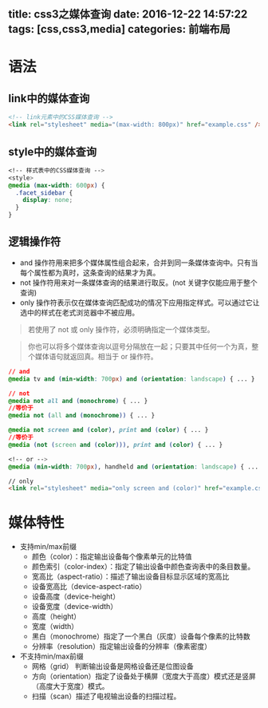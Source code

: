 title: css3之媒体查询
date: 2016-12-22 14:57:22
tags: [css,css3,media]
categories: 前端布局
---
# 语法

## link中的媒体查询

```html
<!-- link元素中的CSS媒体查询 -->
<link rel="stylesheet" media="(max-width: 800px)" href="example.css" />
```

## style中的媒体查询

```css
<!-- 样式表中的CSS媒体查询 -->
<style>
@media (max-width: 600px) {
  .facet_sidebar {
    display: none;
  }
}
```
<!--more -->

## 逻辑操作符

- and 操作符用来把多个媒体属性组合起来，合并到同一条媒体查询中。只有当每个属性都为真时，这条查询的结果才为真。
- not 操作符用来对一条媒体查询的结果进行取反。(not 关键字仅能应用于整个查询)
- only 操作符表示仅在媒体查询匹配成功的情况下应用指定样式。可以通过它让选中的样式在老式浏览器中不被应用。

> 若使用了 not 或 only 操作符，必须明确指定一个媒体类型。

> 你也可以将多个媒体查询以逗号分隔放在一起；只要其中任何一个为真，整个媒体语句就返回真。相当于 or 操作符。

```css
// and
@media tv and (min-width: 700px) and (orientation: landscape) { ... }
```

```css
// not
@media not all and (monochrome) { ... } 
//等价于
@media not (all and (monochrome)) { ... }
```

```css
@media not screen and (color), print and (color) { ... }
//等价于
@media (not (screen and (color))), print and (color) { ... }
```

```css
<!-- or -->
@media (min-width: 700px), handheld and (orientation: landscape) { ... }
```

```html
// only
<link rel="stylesheet" media="only screen and (color)" href="example.css" />
```

# 媒体特性

- 支持min/max前缀
  - 颜色（color）：指定输出设备每个像素单元的比特值
  - 颜色索引（color-index）：指定了输出设备中颜色查询表中的条目数量。
  - 宽高比（aspect-ratio）：描述了输出设备目标显示区域的宽高比
  - 设备宽高比（device-aspect-ratio）
  - 设备高度（device-height）
  - 设备宽度（device-width）
  - 高度（height）
  - 宽度（width）
  - 黑白（monochrome）指定了一个黑白（灰度）设备每个像素的比特数
  - 分辨率（resolution）指定输出设备的分辨率（像素密度）
- 不支持min/max前缀
  - 网格（grid） 判断输出设备是网格设备还是位图设备
  - 方向（orientation）指定了设备处于横屏（宽度大于高度）模式还是竖屏（高度大于宽度）模式。
  - 扫描（scan）描述了电视输出设备的扫描过程。